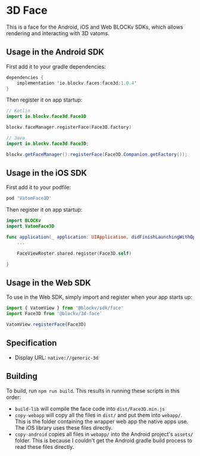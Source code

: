 # 3D Face

This is a face for the Android, iOS and Web BLOCKv SDKs, which allows rendering and interacting with 3D vatoms.

## Usage in the Android SDK

First add it to your gradle dependencies:

``` kotlin
dependencies {
    implementation 'io.blockv.faces:face3d:1.0.4'
}
```

Then register it on app startup:

``` kotlin
// Kotlin
import io.blockv.face3d.Face3D

blockv.faceManager.registerFace(Face3D.factory)
```

``` java
// Java
import io.blockv.face3d.Face3D;

blockv.getFaceManager().registerFace(Face3D.Companion.getFactory());
```

## Usage in the iOS SDK

First add it to your podfile:

``` ruby
pod 'VatomFace3D'
```

Then register it on app startup:

``` swift
import BLOCKv
import VatomFace3D

func application(_ application: UIApplication, didFinishLaunchingWithOptions launchOptions: [UIApplicationLaunchOptionsKey: Any]?) -> Bool {
    ...

    FaceViewRoster.shared.register(Face3D.self)

}
```

## Usage in the Web SDK

To use in the Web SDK, simply import and register when your app starts up:

``` javascript
import { VatomView } from '@blockv/sdk/face'
import Face3D from '@blockv/3d-face'

VatomView.registerFace(Face3D)
```

## Specification

- Display URL: `native://generic-3d`

## Building

To build, run `npm run build`. This results in running these scripts in this order:

- `build-lib` will compile the face code into `dist/Face3D.min.js`
- `copy-webapp` will copy all the files in `dist/` and put them into `webapp/`. This is the folder containing the wrapper web app the native apps use. The iOS library uses these files directly.
- `copy-android` copies all files in `webapp/` into the Android project's `assets/` folder. This is because I couldn't get the Android gradle build process to read these files directly.
